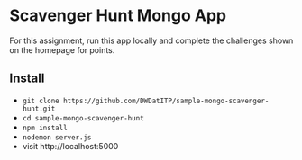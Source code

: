 # Scavenger Hunt Mongo App

For this assignment, run this app locally and
complete the challenges shown on the homepage for points.

## Install

 * `git clone https://github.com/DWDatITP/sample-mongo-scavenger-hunt.git`
 * `cd sample-mongo-scavenger-hunt`
 * `npm install` 
 * `nodemon server.js`
 * visit http://localhost:5000
